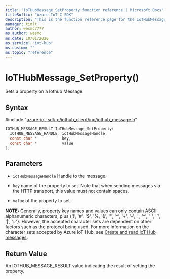 ```yaml
---                             
title: "IoTHubMessage_SetProperty function reference | Microsoft Docs" 
titleSuffix: "Azure IoT C SDK"            
description: "This is the function reference page for the IoTHubMessage_SetProperty() function in the Azure IoT C SDK. This SDK is used with Azure IoT Hub and Azure IoT Hub Device Provisioning Service"            
manager: timlt                 
author: wesmc7777              
ms.author: wesmc               
ms.date: 10/01/2020                    
ms.service: "iot-hub"             
ms.custom: ""                
ms.topic: "reference"        
---                            
```


# IoTHubMessage_SetProperty()

Sets a property on a Iothub Message.

## Syntax

\#include "[azure-iot-sdk-c/iothub_client/inc/iothub_message.h](../iothub-message-h.md)"  
```C
IOTHUB_MESSAGE_RESULT IoTHubMessage_SetProperty(
  IOTHUB_MESSAGE_HANDLE  iotHubMessageHandle,
  const char *           key,
  const char *           value
);
```

## Parameters
* `iotHubMessageHandle` Handle to the message.

* `key` name of the property to set. Note that when sending messages via the HTTP transport, this value must not contain spaces.

* `value` of the property to set.

**NOTE:** Generally, property key names and values can only contain ASCII alphanumeric characters, plus {'!', '#', '$', '%, '&', ''', '*', '+', '-', '.', '^', '_', '`', '|', '~'}. However, the accepted character sets are dependent on other factors such as the protocol being used. For more information on the character sets accepted by Azure IoT Hub, see [Create and read IoT Hub messages](https://docs.microsoft.com/azure/iot-hub/iot-hub-devguide-messages-construct).

## Return Value
An IOTHUB_MESSAGE_RESULT value indicating the result of setting the property.

